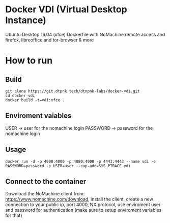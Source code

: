 # Docker VDI (Virtual Desktop Instance)
Ubuntu Desktop 16.04 (xfce) Dockerfile with NoMachine remote access and firefox, libreoffice and tor-browser & more

# How to run
## Build

```
git clone https://git.dtpnk.tech/dtnpnk-labs/docker-vdi.git
cd docker-vdi
docker build -t=vdi:xfce .
```


## Enviroment vaiables
USER -> user for the nomachine login
PASSWORD -> password for the nomachine login

## Usage

```
docker run -d -p 4000:4000 -p 4080:4000 -p 4443:4443 --name vdi -e PASSWORD=password -e USER=user --cap-add=SYS_PTRACE vdi
```

## Connect to the container

Download the NoMachine client from: https://www.nomachine.com/download, install the client, create a new connection to your public ip, port 4000, NX protocol, use enviroment user and password for authentication (make sure to setup enviroment variables for that)
